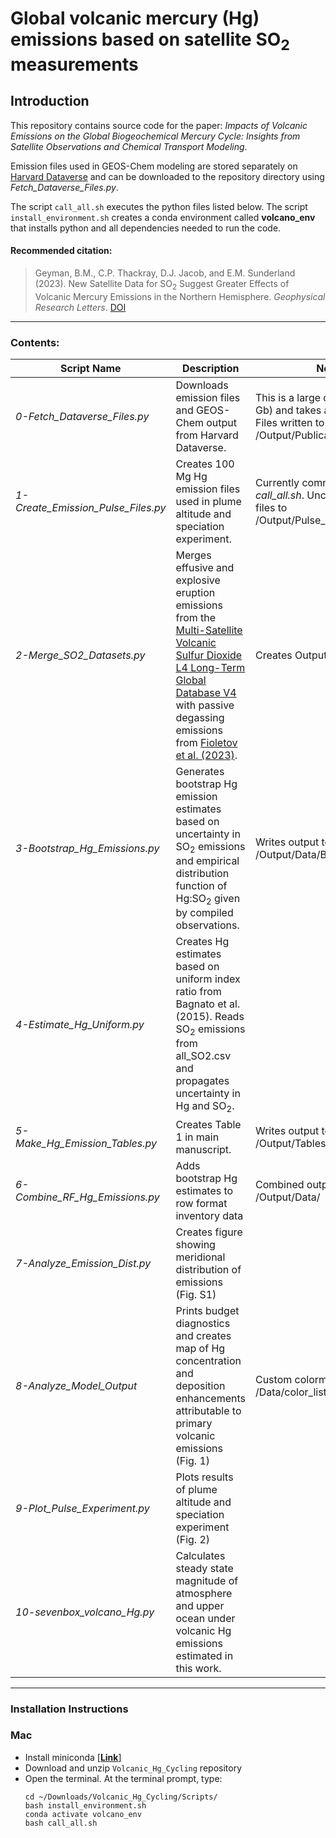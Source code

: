 # Global volcanic mercury (Hg) emissions based on satellite SO<sub>2</sub> measurements
## Introduction
This repository contains source code for the paper:
*Impacts of Volcanic Emissions on the Global Biogeochemical Mercury Cycle: Insights from Satellite Observations and Chemical Transport Modeling*.

Emission files used in GEOS-Chem modeling are stored separately on <a href="https://doi.org/10.7910/DVN/KHP4KK">Harvard Dataverse</a> and can be downloaded to the repository directory using *Fetch_Dataverse_Files.py*.

The script `call_all.sh` executes the python files listed below. The script `install_environment.sh` creates a conda environment called **volcano_env** that installs python and all dependencies needed to run the code.

#### Recommended citation:

> Geyman, B.M., C.P. Thackray, D.J. Jacob, and E.M. Sunderland (2023). New Satellite Data for SO<sub>2</sub> Suggest Greater Effects of Volcanic Mercury Emissions in the Northern Hemisphere. *Geophysical Research Letters*. <a href="">DOI</a>

__________

### Contents:

| Script Name | Description | Notes |
| --- | --- | --- |
| *0-Fetch_Dataverse_Files.py*  | Downloads emission files and GEOS-Chem output from Harvard Dataverse. | This is a large download (~1.6 Gb) and takes a few minutes. Files written to /Output/Publication_Data/ |
| *1-Create_Emission_Pulse_Files.py*  | Creates 100 Mg Hg emission files used in plume altitude and speciation experiment. | Currently commented out in *call_all.sh*. Uncomment to write files to /Output/Pulse_Emission_Fields/  |
| *2-Merge_SO2_Datasets.py* | Merges effusive and explosive eruption emissions from the <a href="https://disc.gsfc.nasa.gov/datasets/MSVOLSO2L4_4/summary">Multi-Satellite Volcanic Sulfur Dioxide L4 Long-Term Global Database V4</a> with passive degassing emissions from <a href="https://doi.org/10.5194/essd-15-75-2023">Fioletov et al. (2023)</a>. | Creates Output/all_SO2.csv |
| *3-Bootstrap_Hg_Emissions.py* | Generates bootstrap Hg emission estimates based on uncertainty in SO<sub>2</sub> emissions and empirical distribution function of Hg:SO<sub>2</sub> given by compiled observations. | Writes output to /Output/Data/Bootstrap_Output/ |
| *4-Estimate_Hg_Uniform.py* | Creates Hg estimates based on uniform index ratio from Bagnato et al. (2015). Reads SO<sub>2</sub> emissions from all_SO2.csv and propagates uncertainty in Hg and SO<sub>2</sub>. | |
| *5-Make_Hg_Emission_Tables.py* | Creates Table 1 in main manuscript. | Writes output to /Output/Tables/ |
| *6-Combine_RF_Hg_Emissions.py* | Adds bootstrap Hg estimates to row format inventory data | Combined output written to /Output/Data/ |
| *7-Analyze_Emission_Dist.py* | Creates figure showing meridional distribution of emissions (Fig. S1) | |
| *8-Analyze_Model_Output* | Prints budget diagnostics and creates map of Hg concentration and deposition enhancements attributable to primary volcanic emissions (Fig. 1) | Custom colormaps saved in /Data/color_lists.json |
| *9-Plot_Pulse_Experiment.py* | Plots results of plume altitude and speciation experiment (Fig. 2) | |
| *10-sevenbox_volcano_Hg.py* | Calculates steady state magnitude of atmosphere and upper ocean under volcanic Hg emissions estimated in this work. | |

__________

### Installation Instructions

### Mac
 - Install miniconda [**<a href="https://docs.conda.io/projects/conda/en/latest/user-guide/install/macos.html">Link</a>**]
 - Download and unzip `Volcanic_Hg_Cycling` repository
 - Open the terminal. At the terminal prompt, type:
   ```
   cd ~/Downloads/Volcanic_Hg_Cycling/Scripts/
   bash install_environment.sh
   conda activate volcano_env
   bash call_all.sh
   ```


